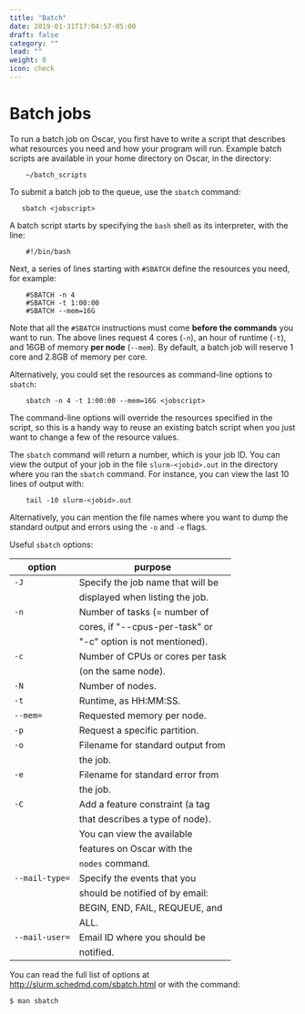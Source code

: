 ```yaml
---
title: "Batch"
date: 2019-01-31T17:04:57-05:00
draft: false
category: ""
lead: ""
weight: 0
icon: check
---
```


# Batch jobs

To run a batch job on Oscar, you first have to write a
script that describes what resources you need and how your program will
run. Example batch scripts are available in your home directory on
Oscar, in the directory:

````
    ~/batch_scripts
````

To submit a batch job to the queue, use the `sbatch` command:

````
   sbatch <jobscript>
````

A batch script starts by specifying the `bash` shell as its interpreter,
with the line:

````
    #!/bin/bash
````

Next, a series of lines starting with `#SBATCH` define the resources you
need, for example:

````
    #SBATCH -n 4
    #SBATCH -t 1:00:00
    #SBATCH --mem=16G
````

Note that all the `#SBATCH` instructions must come **before the
commands** you want to run. The above lines request 4 cores (`-n`), an
hour of runtime (`-t`), and 16GB of memory **per node** (`--mem`). By
default, a batch job will reserve 1 core and 2.8GB of memory per core.

Alternatively, you could set the resources as command-line options to
`sbatch`:

````
    sbatch -n 4 -t 1:00:00 --mem=16G <jobscript>
````

The command-line options will override the resources specified in the
script, so this is a handy way to reuse an existing batch script when
you just want to change a few of the resource values.

The `sbatch` command will return a number, which is your job ID. You can
view the output of your job in the file `slurm-<jobid>.out` in the
directory where you ran the `sbatch` command. For instance, you can view
the last 10 lines of output with:

````
    tail -10 slurm-<jobid>.out
````

Alternatively, you can mention the file names where you want to dump the
standard output and errors using the `-o` and `-e` flags.

Useful `sbatch` options:

option                             | purpose
-----------------------------------|-----------------------------------
 `-J`                              | Specify the job name that will be 
                                   | displayed when listing the job.   
 `-n`                              | Number of tasks (= number of      
                                   | cores, if "--cpus-per-task" or    
                                   | "-c" option is not mentioned).    
 `-c`                              | Number of CPUs or cores per task  
                                   | (on the same node).               
 `-N`                              | Number of nodes.                  
 `-t`                              | Runtime, as HH:MM:SS.             
 `--mem=`                          | Requested memory per node.        
 `-p`                              | Request a specific partition.     
 `-o`                              | Filename for standard output from 
                                   | the job.                          
 `-e`                              | Filename for standard error from  
                                   | the job.                          
 `-C`                              | Add a feature constraint (a tag   
                                   | that describes a type of node).   
                                   | You can view the available        
                                   | features on Oscar with the        
                                   | `nodes` command.                  
 `--mail-type=`                    | Specify the events that you       
                                   | should be notified of by email:   
                                   | BEGIN, END, FAIL, REQUEUE, and    
                                   | ALL.                              
 `--mail-user=`                    | Email ID where you should be      
                                   | notified.                         

You can read the full list of options at
<http://slurm.schedmd.com/sbatch.html> or with the command:

    $ man sbatch

